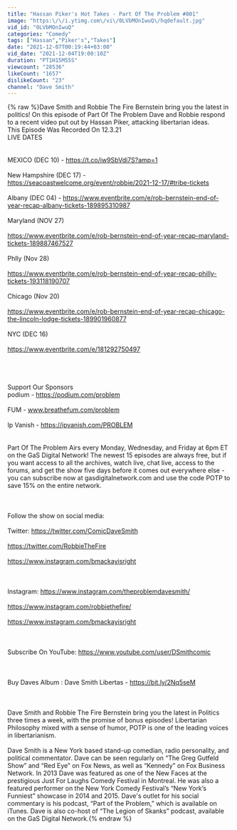 ```yaml
---
title: "Hassan Piker's Hot Takes - Part Of The Problem #801"
image: "https:\/\/i.ytimg.com\/vi\/0LVbMOnIwuQ\/hqdefault.jpg"
vid_id: "0LVbMOnIwuQ"
categories: "Comedy"
tags: ["Hassan","Piker's","Takes"]
date: "2021-12-07T00:19:44+03:00"
vid_date: "2021-12-04T19:00:10Z"
duration: "PT1H15M55S"
viewcount: "28536"
likeCount: "1657"
dislikeCount: "23"
channel: "Dave Smith"
---
```

{% raw %}Dave Smith and Robbie The Fire Bernstein bring you the latest in politics! On this episode of Part Of The Problem Dave and Robbie respond to a recent video put out by Hassan Piker, attacking libertarian ideas.<br />This Episode Was Recorded On 12.3.21<br />LIVE DATES<br /><br /><br />MEXICO (DEC 10) - <a rel="nofollow" target="blank" href="https://t.co/iw9SbVdi7S?amp=1">https://t.co/iw9SbVdi7S?amp=1</a> <br /><br />New Hampshire  (DEC 17)  - <a rel="nofollow" target="blank" href="https://seacoastwelcome.org/event/robbie/2021-12-17/#tribe-tickets">https://seacoastwelcome.org/event/robbie/2021-12-17/#tribe-tickets</a><br /><br />Albany (DEC 04)     - <a rel="nofollow" target="blank" href="https://www.eventbrite.com/e/rob-bernstein-end-of-year-recap-albany-tickets-189895310987">https://www.eventbrite.com/e/rob-bernstein-end-of-year-recap-albany-tickets-189895310987</a><br /><br />Maryland (NOV 27)<br /><br /><a rel="nofollow" target="blank" href="https://www.eventbrite.com/e/rob-bernstein-end-of-year-recap-maryland-tickets-189887467527">https://www.eventbrite.com/e/rob-bernstein-end-of-year-recap-maryland-tickets-189887467527</a><br /><br />Phlly (Nov 28)  <br /><br /><a rel="nofollow" target="blank" href="https://www.eventbrite.com/e/rob-bernstein-end-of-year-recap-philly-tickets-193118190707">https://www.eventbrite.com/e/rob-bernstein-end-of-year-recap-philly-tickets-193118190707</a><br /><br />Chicago (Nov 20) <br /><br /><a rel="nofollow" target="blank" href="https://www.eventbrite.com/e/rob-bernstein-end-of-year-recap-chicago-the-lincoln-lodge-tickets-189901960877">https://www.eventbrite.com/e/rob-bernstein-end-of-year-recap-chicago-the-lincoln-lodge-tickets-189901960877</a><br /><br />NYC  (DEC  16)          <br /><br /><a rel="nofollow" target="blank" href="https://www.eventbrite.com/e/181292750497">https://www.eventbrite.com/e/181292750497</a><br /><br /><br /><br /><br />Support Our Sponsors<br />podium - <a rel="nofollow" target="blank" href="https://podium.com/problem">https://podium.com/problem</a><br /><br />FUM - www.breathefum.com/problem<br /><br />Ip Vanish - <a rel="nofollow" target="blank" href="https://ipvanish.com/PROBLEM">https://ipvanish.com/PROBLEM</a> <br /><br /><br />Part Of The Problem Airs every Monday, Wednesday, and Friday at 6pm ET on the GaS Digital Network! The newest 15 episodes are always free, but if you want access to all the archives, watch live, chat live, access to the forums, and get the show five days before it comes out everywhere else - you can subscribe now at gasdigitalnetwork.com and use the code POTP to save 15% on the entire network. <br /><br /><br /><br />Follow the show on social media:<br /><br />Twitter: <a rel="nofollow" target="blank" href="https://twitter.com/ComicDaveSmith">https://twitter.com/ComicDaveSmith</a><br /><br /><a rel="nofollow" target="blank" href="https://twitter.com/RobbieTheFire">https://twitter.com/RobbieTheFire</a><br /><br /><a rel="nofollow" target="blank" href="https://www.instagram.com/bmackayisright">https://www.instagram.com/bmackayisright</a><br /><br /><br /><br />Instagram: <a rel="nofollow" target="blank" href="https://www.instagram.com/theproblemdavesmith/">https://www.instagram.com/theproblemdavesmith/</a><br /><br /><a rel="nofollow" target="blank" href="https://www.instagram.com/robbiethefire/">https://www.instagram.com/robbiethefire/</a><br /><br /><a rel="nofollow" target="blank" href="https://www.instagram.com/bmackayisright">https://www.instagram.com/bmackayisright</a><br /><br /><br /><br />Subscribe On YouTube: <a rel="nofollow" target="blank" href="https://www.youtube.com/user/DSmithcomic">https://www.youtube.com/user/DSmithcomic</a><br /><br /><br /><br />Buy Daves Album : Dave Smith Libertas - <a rel="nofollow" target="blank" href="https://bit.ly/2Nq5seM">https://bit.ly/2Nq5seM</a><br /><br /><br /><br />Dave Smith and Robbie The Fire Bernstein bring you the latest in Politics three times a week, with the promise of bonus episodes! Libertarian Philosophy mixed with a sense of humor, POTP is one of the leading voices in libertarianism.<br /><br />Dave Smith is a New York based stand-up comedian, radio personality, and political commentator. Dave can be seen regularly on “The Greg Gutfeld Show” and “Red Eye” on Fox News, as well as “Kennedy” on Fox Business Network. In 2013 Dave was featured as one of the New Faces at the prestigious Just For Laughs Comedy Festival in Montreal. He was also a featured performer on the New York Comedy Festival’s “New York’s Funniest” showcase in 2014 and 2015. Dave's outlet for his social commentary is his podcast, “Part of the Problem,” which is available on iTunes. Dave is also co-host of “The Legion of Skanks” podcast, available on the GaS Digital Network.{% endraw %}
